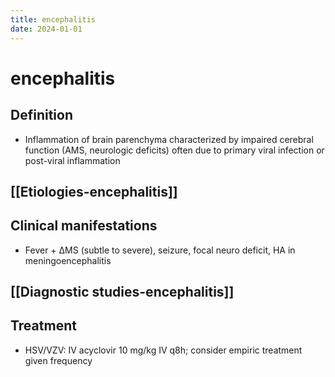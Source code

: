 ```yaml
---
title: encephalitis
date: 2024-01-01
---
```

# encephalitis

## Definition
* Inflammation of brain parenchyma characterized by impaired cerebral function (AMS, neurologic deficits) often due to primary viral infection or post-viral inflammation
## [[Etiologies-encephalitis]]
## Clinical manifestations
* Fever + ΔMS (subtle to severe), seizure, focal neuro deficit, HA in meningoencephalitis
## [[Diagnostic studies-encephalitis]]
## Treatment
* HSV/VZV: IV acyclovir 10 mg/kg IV q8h; consider empiric treatment given frequency
